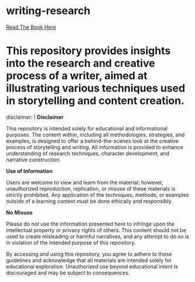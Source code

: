 # writing-research

[Read The Book Here](https://www.booksie.com/739870-trapped-in-the-frame)

# This repository provides insights into the research and creative process of a writer, aimed at illustrating various techniques used in storytelling and content creation.

disclaimer: |
  **Disclaimer**

  This repository is intended solely for educational and informational purposes. The content within, including all methodologies, strategies, and examples, is designed to offer a behind-the-scenes look at the creative process of storytelling and writing. All information is provided to enhance understanding of research techniques, character development, and narrative construction.

  **Use of Information**

  Users are welcome to view and learn from the material; however, unauthorized reproduction, replication, or misuse of these materials is strictly prohibited. Any application of the techniques, methods, or examples outside of a learning context must be done ethically and responsibly. 

  **No Misuse**

  Please do not use the information presented here to infringe upon the intellectual property or privacy rights of others. This content should not be used to create misleading or harmful narratives, and any attempt to do so is in violation of the intended purpose of this repository.

  By accessing and using this repository, you agree to adhere to these guidelines and acknowledge that all materials are intended solely for educational exploration. Unauthorized use beyond educational intent is discouraged and may be subject to consequences.
